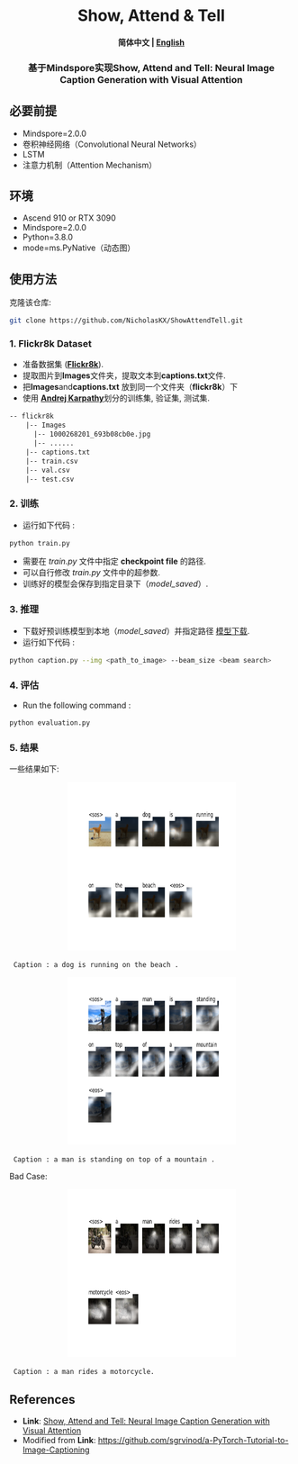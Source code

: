 # 
<h1 align="center">
        Show, Attend & Tell
</h1>
<h4 align="center">
    <p>
        <b>简体中文</b> |
        <a href="https://github.com/NicholasKX/ShowAttendTell/blob/main/README.md">English</a>
    </p>
</h4>

<h3 align="center">
    <p>基于Mindspore实现Show, Attend and Tell: Neural Image Caption Generation with Visual Attention</p>
</h3>



## 必要前提

* Mindspore=2.0.0
* 卷积神经网络（Convolutional Neural Networks）
* LSTM
* 注意力机制（Attention Mechanism）

## 环境
* Ascend 910 or RTX 3090
* Mindspore=2.0.0
* Python=3.8.0
* mode=ms.PyNative（动态图）

## 使用方法
克隆该仓库:
```bash
git clone https://github.com/NicholasKX/ShowAttendTell.git
```

### 1. Flickr8k Dataset 
* 准备数据集  ([**Flickr8k**](https://www.kaggle.com/shadabhussain/flickr8k)). 
* 提取图片到**Images**文件夹，提取文本到**captions.txt**文件. 
* 把**Images**and**captions.txt** 放到同一个文件夹（**flickr8k**）下 
* 使用 [**Andrej Karpathy**](http://cs.stanford.edu/people/karpathy/deepimagesent/caption_datasets.zip)划分的训练集, 验证集, 测试集.
```angular2html
-- flickr8k
    |-- Images
      |-- 1000268201_693b08cb0e.jpg
      |-- ......
    |-- captions.txt
    |-- train.csv
    |-- val.csv
    |-- test.csv
```


### 2. 训练
* 运行如下代码 : 
```bash
python train.py
```
* 需要在 _train.py_ 文件中指定 **checkpoint file** 的路径.
* 可以自行修改 _train.py_ 文件中的超参数.
* 训练好的模型会保存到指定目录下（_model_saved_）.


### 3. 推理
* 下载好预训练模型到本地（_model_saved_）并指定路径 [模型下载](https://drive.google.com/drive/folders/1gIUfmDfPlbkbAqr0vo2RKRozgwLckXjM?usp=sharing).
* 运行如下代码 : 
```bash
python caption.py --img <path_to_image> --beam_size <beam search>
```

### 4. 评估
* Run the following command : 
```bash
python evaluation.py
```

### 5. 结果
一些结果如下:
<p align="center">
  <img width="299" height="299" src="assets/dog_out.png">
</p>
<pre><code> Caption : a dog is running on the beach . </code></pre> 

<p align="center">
  <img width="299" height="299" src="assets/hiking_out.png">
</p>
<pre><code> Caption : a man is standing on top of a mountain . </code></pre> 

Bad Case: 
<p align="center">
  <img width="299" height="299" src="assets/motocycle_out.png">
</p>
<pre><code> Caption : a man rides a motorcycle. </code></pre> 

## References
* **Link**: [Show, Attend and Tell: Neural Image Caption Generation with Visual Attention](https://arxiv.org/abs/1502.03044)
* Modified from **Link**: https://github.com/sgrvinod/a-PyTorch-Tutorial-to-Image-Captioning
